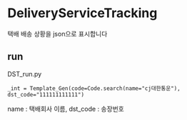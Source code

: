 # DeliveryServiceTracking
택배 배송 상황을 json으로 표시합니다

## run
DST_run.py
```python3
_int = Template_Gen(code=Code.search(name="cj대한통운"), dst_code="111111111111")
```
name : 택배회사 이름,
dst_code : 송장번호

[스마트택배]: http://info.sweettracker.co.kr/apidoc
